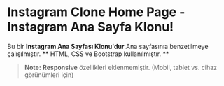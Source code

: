 # Instagram Clone Home Page - Instagram Ana Sayfa Klonu!
Bu bir **Instagram Ana Sayfası Klonu'dur**.Ana sayfasınıa benzetilmeye çalışılmıştır. ** HTML, CSS ve Bootstrap kullanılmıştır. ** 
> **Note:** **Responsive** özellikleri eklenmemiştir. (Mobil, tablet vs. cihaz görünümleri için)
##
